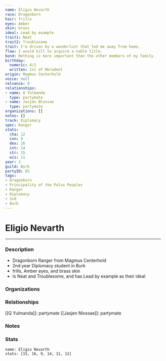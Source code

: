```yaml
---
name: Eligio Nevarth
race: Dragonborn
hair: frills
eyes: Amber
skin: brass
ideal: Lead by example
trait1: Neat
trait2: Troublesome
trait: I'm driven by a wanderlust that led me away from home.
flaw: I would kill to acquire a noble title.
bond: Nothing is more important than the other members of my family.
birthday:
  numeric: 4/1
  written: 1st of Moradent
origin: Magmus Centerhold
voice: null
relvance: 0
relationships:
- name: Q Yulmanda
  type: partymate
- name: Jasjen Nlossae
  type: partymate
organizations: []
notes: []
track: Diplomacy
spec: Ranger
stats:
  cha: 12
  con: 9
  dex: 16
  int: 14
  str: 15
  wis: 11
year: 2
guild: Burk
partyID: 65
tags:
- Dragonborn
- Principality of the Palus Peoples
- Ranger
- Diplomacy
- 2nd
- Burk
---
```

# Eligio Nevarth
---
### Description
- Dragonborn Ranger from Magmus Centerhold
- 2nd year Diplomacy student in Burk
- frills, Amber eyes, and brass skin
- Is Neat and Troublesome, and has Lead by example as their ideal

### Organizations

### Relationships
[[Q Yulmanda]]: partymate
[[Jasjen Nlossae]]: partymate

### Notes

### Stats
```statblock
name: Eligio Nevarth
stats: [15, 16, 9, 14, 11, 12]
```